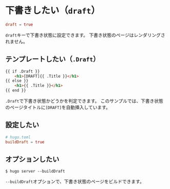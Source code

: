 # 下書きしたい（`draft`）

```toml
draft = true
```

`draft`キーで下書き状態に設定できます。
下書き状態のページはレンダリングされません。

## テンプレートしたい（`.Draft`）

```html
{{ if .Draft }}
    <h1>[DRAFT]{{ .Title }}</h1>
{{ else }}
    <h1>{{ .Title }}</h1>
{{ end }}
```

`.Draft`で下書き状態かどうかを判定できます。
このサンプルでは、下書き状態のページタイトルに`[DRAFT]`を自動挿入しています。

## 設定したい

```toml
# hugo.toml
buildDraft = true
```

## オプションしたい

```console
$ hugo server --buildDraft
```

`--buildDraft`オプションで、下書き状態のページをビルドできます。
